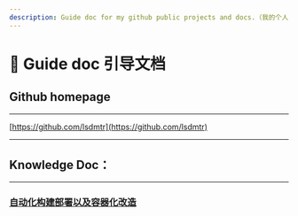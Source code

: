 ```yaml
---
description: Guide doc for my github public projects and docs.（我的个人github公开仓库和文档的快速导航）
---
```


# 🤔 Guide doc 引导文档

## Github homepage

***

[https://github.com/lsdmtr](https://github.com/lsdmtr)

***



## Knowledge Doc：

***

### [自动化构建部署以及容器化改造](study-notes/zi-dong-hua-gou-jian-bu-shu-he-rong-qi-hua-gai-zao/)















